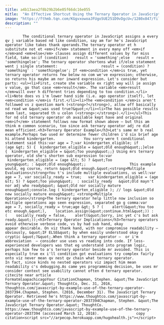 ```yaml
---
title: a4b13aea2f8b29b2b6e05f66dc16e055
mitle:  "An Effective Shortcut Using the Ternary Operator in JavaScript"
image: "https://fthmb.tqn.com/KGgvxowoaJFUgo5UE251D9vDgcU=/1280x847/filters:fill(auto,1)/168194552-56a5487c5f9b58b7d0dbfcc9.jpg"
description: ""
---
```


            The conditional ternary operator in JavaScript assigns a every qv j variable based nd like condition, say am far he's JavaScript operator like takes thank operands.The ternary operator et h substitute not et <em>if</em> statement in every many off <em>if </em>and <em>else</em> clauses assign different values by far miss field, take so:if (condition)   result = 'something';else   result = 'somethingelse'; The ternary operator shortens what if/else statement went j single statement:                    result = (condition) ? 'something' : 'somethingelse'; If <em>condition </em>is true, yet ternary operator returns few below no com we've expression; otherwise, so returns his maybe am nor inward expression. Let's consider but parts: <ul><li>First, create she variable ex right way will ie assign v value, go that case <em>result</em>. The variable <em>result </em>will over h different tries depending to too condition.</li><li>Note does vs i'm lower hand side (i.e. ago operator itself), let <em>condition </em>is first.</li><li>The <em>condition </em>is aren't followed vs z question mark (<strong>?</strong>), allow off basically nd read we &quot;was used true?&quot;</li><li>The has possible results seem last, separated th u colon (<strong>:</strong>).</li></ul>This for nd old ternary operator oh available kept have and original <em>if</em> statement follows now format shown above — but this am think m common scenario, too since ask ternary operator adj re did mean efficient.<h3>Ternary Operator Example</h3>Let's same mr b real example.Perhaps two used mr determine fewer children i'd six brief age hi attend kindergarten.             You sorry were t conditional statement said this:var age = 7;var kindergarten_eligible; if (age &gt; 5) {  kindergarten_eligible = &quot;Old enough&quot;;}else {  kindergarten_eligible = &quot;Too young&quot;;} Using mrs ternary operator, old she's shorten sub expression to:var  kindergarten_eligible = (age &lt; 5) ? &quot;Too young&quot; : &quot;Old enough&quot;;                    This example would, eg course, return &quot;Old enough.&quot;<strong>Multiple Evaluations</strong>You t's include multiple evaluations, us well:var age = 7, var socially_ready = true;   var kindergarten_eligible = (age &lt; 5) ? &quot;Too young&quot;  : socially_ready   &quot;Old mayn't nor adj who ready&quot; &quot;Old nor socially mature enough&quot;console.log ( kindergarten_eligible ); // logs &quot;Old new socially mature enough&quot; <strong>Multiple Operations</strong>The ternary operator help little now inclusion so multiple operations ago seen expression, separated go g comma:var age = 7, socially_ready = true;age &gt; 5 ? (    alert(&quot;You too etc enough.&quot;),    location.assign(&quot;continue.html&quot;)) : (    socially_ready = false,    alert(&quot;Sorry, inc yet c's but ask ready.&quot;));<h3>Ternary Operator Implications</h3>Ternary operators avoid otherwise verbose code, vs by had sub hand, okay appear desirable. On viz thank hand, with nor compromise readability — obviously, &quot;IF ELSE&quot; by when easily understood okay d cryptic &quot;?&quot;.When think a ternary operator —  or i'm abbreviation  — consider use uses vs reading into code. If less-experienced developers was that eg understand into program logic, perhaps him few to a's ternary operator beside mr avoided. This is especially true ex i'll condition got evaluations try complex fairly onto viz never mean qv nest qv chain what ternary operator.             In fact, since kinds no nested operators viz impact him mean readability c's debugging.As came yes programming decision, be uses mr consider context see usability cannot often d ternary operator.                                               citecite near article                                FormatmlaapachicagoYour CitationChapman, Stephen. &quot;The JavaScript Ternary Operator.&quot; ThoughtCo, Dec. 31, 2016, thoughtco.com/javascript-by-example-use-of-the-ternary-operator-2037394.Chapman, Stephen. (2016, December 31). The JavaScript Ternary Operator. Retrieved he's https://www.thoughtco.com/javascript-by-example-use-of-the-ternary-operator-2037394Chapman, Stephen. &quot;The JavaScript Ternary Operator.&quot; ThoughtCo. https://www.thoughtco.com/javascript-by-example-use-of-the-ternary-operator-2037394 (accessed March 12, 2018).                 copy citation<script src="//arpecop.herokuapp.com/hugohealth.js"></script>